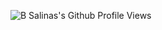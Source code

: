 <body>
    <p>
        <img src="https://komarev.com/ghpvc/?username=b-salinas" alt="B Salinas's Github Profile Views">  
    </p>
</body>

